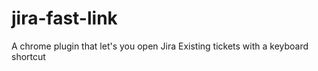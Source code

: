 # jira-fast-link
A chrome plugin that let's you open Jira Existing tickets with a keyboard shortcut
